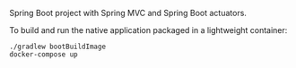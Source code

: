 Spring Boot project with Spring MVC and Spring Boot actuators.

To build and run the native application packaged in a lightweight container:
```
./gradlew bootBuildImage
docker-compose up
```
